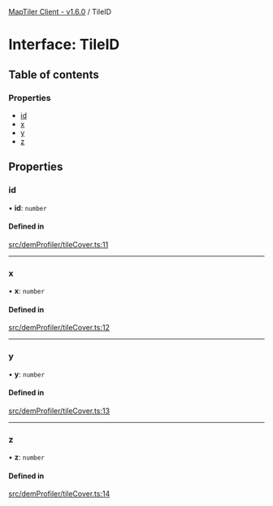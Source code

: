 [MapTiler Client - v1.6.0](../README.md) / TileID

# Interface: TileID

## Table of contents

### Properties

- [id](TileID.md#id)
- [x](TileID.md#x)
- [y](TileID.md#y)
- [z](TileID.md#z)

## Properties

### id

• **id**: `number`

#### Defined in

[src/demProfiler/tileCover.ts:11](https://github.com/CraigglesO/maptiler-client-js/blob/89a85f8/src/demProfiler/tileCover.ts#L11)

___

### x

• **x**: `number`

#### Defined in

[src/demProfiler/tileCover.ts:12](https://github.com/CraigglesO/maptiler-client-js/blob/89a85f8/src/demProfiler/tileCover.ts#L12)

___

### y

• **y**: `number`

#### Defined in

[src/demProfiler/tileCover.ts:13](https://github.com/CraigglesO/maptiler-client-js/blob/89a85f8/src/demProfiler/tileCover.ts#L13)

___

### z

• **z**: `number`

#### Defined in

[src/demProfiler/tileCover.ts:14](https://github.com/CraigglesO/maptiler-client-js/blob/89a85f8/src/demProfiler/tileCover.ts#L14)

